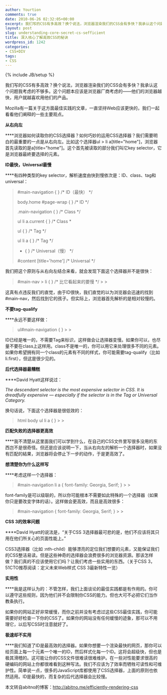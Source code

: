 ```yaml
---
author: Yourtion
comments: true
date: 2010-06-26 02:32:05+00:00
excerpt: 我们写的CSS有多高效？换个说法，浏览器渲染我们的CSS会有多快？我承认这个问题我考虑的不够多。这个问题本应该是浏览器厂商考虑的——他们的浏览器越快，用户就越喜欢用他们的产品。
layout: post
slug: understanding-core-secret-cs-sefficient
title: 深入核心了解高效CSS的秘诀
wordpress_id: 1242
categories:
- CSS+DIV
tags:
- CSS
---
```

{% include JB/setup %}

我们写的CSS有多高效？换个说法，浏览器渲染我们的CSS会有多快？我承认这个问题我考虑的不够多。这个问题本应该是浏览器厂商考虑的——他们的浏览器越快，用户就越喜欢用他们的产品。




Mozilla有一篇关于这方面最佳实践的文章，一直坚持Web应该更快的，我们一起看看他们阐释的一些主要观点。




**从右向左**




****浏览器如何读取你的CSS选择器？如何巧妙的运用CSS选择器？我们需要明白的最重要的一点是从右向左。比如这个选择器ul > li a[title="home"]，浏览器首先读取的是a[title="home"]。这个首先被读取的部分我们叫它key selector，它是浏览器最終要选择的元素。




**ID最快，Universal最慢**




****有四种类型的key selector，解析速度由快到慢依次是：ID、class、tag和universal：




<blockquote>#main-navigation {   }      /* ID（最快） */  

body.home #page-wrap {   }  /* ID */  

.main-navigation {   }      /* Class */  

ul li a.current {   }       /* Class *  

ul {   }                    /* Tag */  

ul li a {  }                /* Tag */  

* {   }                     /* Universal（慢） */  

#content [title='home']     /* Universal */
> 
> </blockquote>




我们把这个原则与从右向左结合来看，就会发现下面这个选择器并不是很快：




<blockquote>#main-nav > li {   }  /* 比它看起来的要慢 */
> 
> </blockquote>




这真有点违反我们的直觉，由于ID很快，我们直觉的以为浏览器会迅速的找到#main-nav，然后找到它的孩子。但实际上，浏览器首先解析的是相对较慢的。




**不要tag-qualify**




****永远不要这样做：




<blockquote>ul#main-navigation {  }
> 
> </blockquote>




ID已经是唯一的，不需要Tag来标识，这样做会让选择器变慢。如果你可以，也尽量不要在class上这样用。class不是唯一的，你可以用它来处理很多不同的元素。如果你希望拥有同一个class的元素有不同的样式，你可能需要tag-qualify（比如li.first），但这是很少见的。




**后代选择器最糟糕**




****David Hyatt这样说过：




_The descendant selector is the most expensive selector in CSS. It is dreadfully expensive — especially if the selector is in the Tag or Universal Category._




换句话说，下面这个选择器是很低效的：




<blockquote>html body ul li a {  }
> 
> </blockquote>




**匹配失败的选择器更高效**




****我不清楚从这里面我们可以学到什么，在自己的CSS文件里写很多没用的东西岂不是很奇怪。但还是应该说明一下，当从右向左的解析一个选择器时，如果没有匹配的結果，浏览器将会停止下一步的动作，于是更高效了。




**想清楚你为什么这样写**




****考虑这样一个选择器：




<blockquote>#main-navigation li a { font-family: Georgia, Serif; }
> 
> </blockquote>




font-family是可以级联的，所以你可能根本不需要如此特殊的一个选择器（如果你只是要改变字体的话）。这样做会更高效，而且是高效很多：




<blockquote>#main-navigation { font-family: Georgia, Serif; }
> 
> </blockquote>




**CSS 3的效率问题**




****David Hyatt的说法是，“关于CSS 3选择器最可悲的是，他们不应该将其只用在他们所关心的页面性能上。”




CSS3选择器（比如 :nth-child）能够漂亮的定位我们想要的元素，又能保证我们的CSS整洁易读。但是这些神奇的选择器会浪费很多的浏览器资源。那该怎样做？我们真的不应该使用它们吗？让我们考虑一些实用的东西。（关于CSS 3，51CTO推荐阅读：定义未来Web样式 CSS 3最新特性一览）




**实用性**




****我是这样认为的：不管怎样，我们上面谈论的最佳实践都是有作用的。你可以遵守这些规则，因为他们并不会限制你CSS的能力。但也大可不必把它们当作教条执行。




如果你的网站正好非常缓慢，而你之前并没有考虑过这些CSS最佳实践，你可能需要好好检查一下你的CSS了。如果你的网站没有任何缓慢的迹象，那可以不用理它，以后写CSS时注意就好了。




**极速却不实用**




****我们知道了ID是最高效的选择器。如果你想要一个渲染最快的网页，那你可以给页面上每一个元素一个唯一的ID，然后样式化每一个ID。这将会超级快，但也是极其滑稽的。这可能让你的CSS文件很难读很难维护。在一些对性能要求很高的硬编码的网站上你都很难看到这种写法。我们不应该为了效率而牺牲可读性和可维护性。简单说一点，很多的JavaScript库都使用了CSS选择器，上面的原则也依然适用。ID是最快的，而复杂的后代选择器会比较慢。




本文转自abitno的博客：http://abitno.me/efficiently-rendering-css



